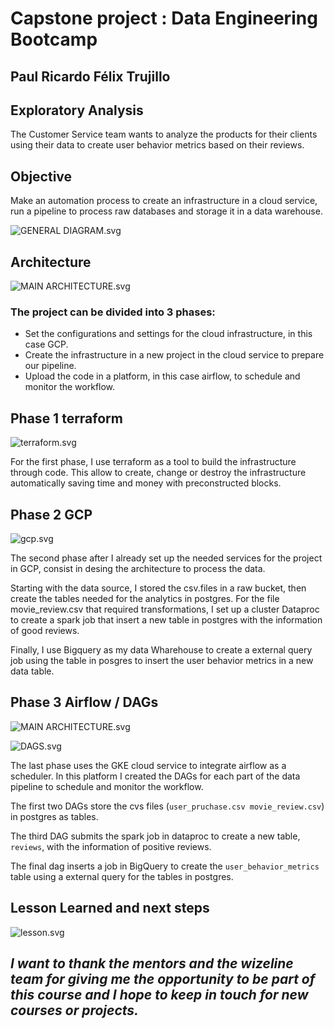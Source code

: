 # Capstone project : Data Engineering Bootcamp

## Paul Ricardo Félix Trujillo

## Exploratory Analysis

The Customer Service team wants to analyze the products for their clients using their data to create user behavior metrics based on their reviews.

## Objective

Make an automation process to create an infrastructure in a cloud
service, run a pipeline to process raw databases and storage it in a data warehouse.

![GENERAL DIAGRAM.svg](Capstone%20project%20Data%20Engineering%20Bootcamp%206086dc7bcba345fc9fa643fb05574103/GENERAL_DIAGRAM.svg)

## Architecture

![MAIN ARCHITECTURE.svg](Capstone%20project%20Data%20Engineering%20Bootcamp%206086dc7bcba345fc9fa643fb05574103/MAIN_ARCHITECTURE.svg)

### The project can be divided into 3 phases:

- Set the configurations and settings for the cloud infrastructure, in this case GCP.
- Create  the  infrastructure in a new project in the cloud service to prepare our pipeline.
- Upload the code in a platform, in this case airflow, to schedule and monitor the workflow.

## Phase 1 terraform

![terraform.svg](Capstone%20project%20Data%20Engineering%20Bootcamp%206086dc7bcba345fc9fa643fb05574103/terraform.svg)

For the first phase, I use terraform as a tool to build the infrastructure through code. This allow to create, change or destroy the infrastructure automatically saving time and money with preconstructed blocks.

## Phase 2 GCP

![gcp.svg](Capstone%20project%20Data%20Engineering%20Bootcamp%206086dc7bcba345fc9fa643fb05574103/gcp.svg)

The second phase after I already set up the needed services for the project in GCP, consist in desing the architecture to process the data.

Starting with the data source,  I stored the csv.files in a raw bucket, then create the tables needed for the analytics in postgres. For the file movie_review.csv that required transformations, I set up a cluster Dataproc to create a spark job that insert a new table in postgres with the information of good reviews.

Finally, I use Bigquery as my data Wharehouse  to create a external query job using the table in posgres to insert the user behavior metrics in a new data table.

## Phase 3 Airflow / DAGs

![MAIN ARCHITECTURE.svg](Capstone%20project%20Data%20Engineering%20Bootcamp%206086dc7bcba345fc9fa643fb05574103/MAIN_ARCHITECTURE%201.svg)

![DAGS.svg](Capstone%20project%20Data%20Engineering%20Bootcamp%206086dc7bcba345fc9fa643fb05574103/DAGS.svg)

The last phase uses the GKE cloud service to integrate airflow as a scheduler. In this platform I
created the DAGs for each part of the data pipeline to schedule and monitor the workflow.

The first two DAGs store the cvs files (`user_pruchase.csv movie_review.csv`) in postgres as tables.

The third DAG submits the spark job in dataproc to create a new table, `reviews`, with the information of  positive reviews.

The final dag inserts a job in BigQuery to create the `user_behavior_metrics` table using a external query for the tables in postgres.

## Lesson Learned and next steps

![lesson.svg](Capstone%20project%20Data%20Engineering%20Bootcamp%206086dc7bcba345fc9fa643fb05574103/lesson.svg)

## *I want to thank the mentors and the wizeline team for giving me the opportunity to be part of this course and I hope to keep in touch for new courses or projects.*
